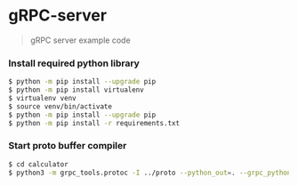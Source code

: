 # gRPC-server
> gRPC server example code

### Install required python library
```bash
$ python -m pip install --upgrade pip
$ python -m pip install virtualenv
$ virtualenv venv
$ source venv/bin/activate
$ python -m pip install --upgrade pip
$ python -m pip install -r requirements.txt
```

### Start proto buffer compiler 
```bash
$ cd calculator
$ python3 -m grpc_tools.protoc -I ../proto --python_out=. --grpc_python_out=. ../proto/calculator.proto
```

